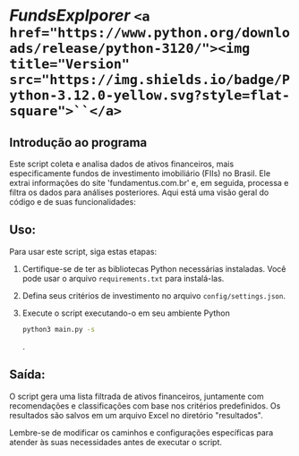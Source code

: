 # _FundsExplporer_  `<a href="https://www.python.org/downloads/release/python-3120/"><img title="Version" src="https://img.shields.io/badge/Python-3.12.0-yellow.svg?style=flat-square">``</a>`

## Introdução ao programa

Este script coleta e analisa dados de ativos financeiros, mais especificamente fundos de investimento imobiliário (FIIs) no Brasil. Ele extrai informações do site 'fundamentus.com.br' e, em seguida, processa e filtra os dados para análises posteriores. Aqui está uma visão geral do código e de suas funcionalidades:

## Uso:

Para usar este script, siga estas etapas:

1. Certifique-se de ter as bibliotecas Python necessárias instaladas. Você pode usar o arquivo `requirements.txt` para instalá-las.
2. Defina seus critérios de investimento no arquivo `config/settings.json`.
3. Execute o script executando-o em seu ambiente Python
   ```bash
   python3 main.py -s 
   ```

   .

## Saída:

O script gera uma lista filtrada de ativos financeiros, juntamente com recomendações e classificações com base nos critérios predefinidos. Os resultados são salvos em um arquivo Excel no diretório "resultados".

Lembre-se de modificar os caminhos e configurações específicas para atender às suas necessidades antes de executar o script.
